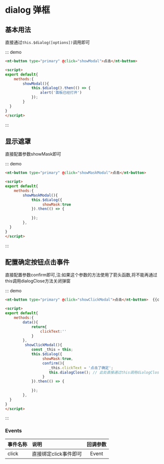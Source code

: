 <script>
export default{
    data(){
            return{
                clickText:''
            }
        },
    methods:{
        showModal(){
            this.$dialog().then(() => {
                alert('面板已经打开')
            });
        },
        showMaskModal(){
            this.$dialog({
                 showMask:true
            }).then(() => {
               
            });
        },
        showClickModal(){
            const _this = this;
            this.$dialog({
                 showMask:true,
                 confirm(){
                     _this.clickText = '点击了确定';
                     this.dialogClose(); // 调用dialogClose方法关闭弹窗
                 }
            }).then(() => {
               
            });
        },
  }
}
</script>


<style>
    p{
        font-size:14px;
    }
</style>
# dialog 弹框

## 基本用法

直接通过`this.$dialog([options])`调用即可

::: demo 
```html
<nt-button type="primary" @click="showModal">点击</nt-button>

<script>
export default{
    methods:{
        showModal(){
            this.$dialog().then(() => {
                alert('面板已经打开')
            });
        }
  }
}
</script>


```
::: 
## 显示遮罩

直接配置参数showMask即可

::: demo 
```html
<nt-button type="primary" @click="showMaskModal">点击</nt-button>

<script>
export default{
    methods:{
        showMaskModal(){
            this.$dialog({
                 showMask:true
            }).then(() => {
               
            });
        },
  }
}
</script>

```
::: 


## 配置确定按钮点击事件

直接配置参数confirm即可,注:如果这个参数的方法使用了箭头函数,将不能再通过this调用dialogClose方法关闭弹窗

::: demo 
```html
<nt-button type="primary" @click="showClickModal">点击</nt-button>  {{clickText}}

<script>
export default{
    methods:{
        data(){
            return{
                clickText:''
            }
        },
         showClickModal(){
            const _this = this;
            this.$dialog({
                 showMask:true,
                 confirm(){
                    _this.clickText = '点击了确定';
                    this.dialogClose(); // 此处直接通过this调用dialogClose方法关闭弹窗
                 }
            }).then(() => {
               
            });
        },
  }
}
</script>

```
::: 

### Events

| 事件名称 | 说明     | 回调参数 |
| :------- | :------- | :------: |
| click  | 直接绑定click事件即可 |   Event     |
